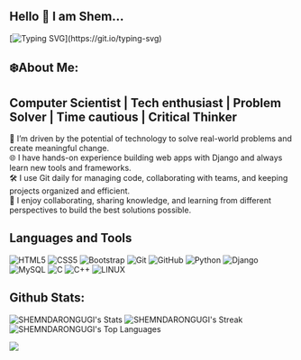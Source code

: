 ## Hello 👋 I am Shem...

[![Typing SVG](https://readme-typing-svg.demolab.com?font=Fira+Code&pause=1000&color=70A5FD&width=435&lines=Welcome+to+my+Github!)](https://git.io/typing-svg)

## ❄️About Me:
## Computer Scientist | Tech enthusiast | Problem Solver | Time cautious | Critical Thinker

🚀 I’m driven by the potential of technology to solve real-world problems and create meaningful change.  <br>
🌐 I have hands-on experience building web apps with Django and always learn new tools and frameworks.  <br>
🛠️ I use Git daily for managing code, collaborating with teams, and keeping projects organized and efficient.  <br>
🌱 I enjoy collaborating, sharing knowledge, and learning from different perspectives to build the best solutions possible.<br>

## Languages and Tools
![HTML5](https://img.shields.io/badge/html5-%23E34F26.svg?style=for-the-badge&logo=html5&logoColor=white)
![CSS5](https://img.shields.io/badge/css3-%231572B6.svg?style=for-the-badge&logo=css3&logoColor=white) 
![Bootstrap](https://img.shields.io/badge/Bootstrap-563D7C?style=for-the-badge&logo=bootstrap&logoColor=white)
![Git](https://img.shields.io/badge/Git-F05032?style=for-the-badge&logo=git&logoColor=white)
![GitHub](https://img.shields.io/badge/GitHub-181717?style=for-the-badge&logo=github&logoColor=white)
![Python](https://img.shields.io/badge/python-3670A0?style=for-the-badge&logo=python&logoColor=ffdd54)
![Django](https://img.shields.io/badge/django-%23092E20.svg?style=for-the-badge&logo=django&logoColor=white)
![MySQL](https://img.shields.io/badge/mysql-%2300f.svg?style=for-the-badge&logo=mysql&logoColor=white)
![C](https://img.shields.io/badge/c-%2300599C.svg?style=for-the-badge&logo=c&logoColor=white) 
![C++](https://img.shields.io/badge/c++-%2300599C.svg?style=for-the-badge&logo=c%2B%2B&logoColor=white)
![LINUX](https://img.shields.io/badge/Linux-FCC624?style=for-the-badge&logo=linux&logoColor=black)

## Github Stats:
![SHEMNDARONGUGI's Stats](https://github-readme-stats.vercel.app/api?username=SHEMNDARONGUGI&theme=tokyonight&show_icons=true&hide_border=true&count_private=true) ![SHEMNDARONGUGI's Streak](https://github-readme-streak-stats.herokuapp.com/?user=SHEMNDARONGUGI&theme=tokyonight&hide_border=true) <br> ![SHEMNDARONGUGI's Top Languages](https://github-readme-stats.vercel.app/api/top-langs/?username=SHEMNDARONGUGI&theme=tokyonight&show_icons=true&hide_border=true&layout=compact)

[![](https://visitcount.itsvg.in/api?id=SHEMNDARONGUGI&icon=0&color=0)](https://visitcount.itsvg.in)

<!--
**SHEMNDARONGUGI/SHEMNDARONGUGI** is a ✨ _special_ ✨ repository because its `README.md` (this file) appears on your GitHub profile.

Here are some ideas to get you started:

- 🔭 I’m currently working on ...
- 🌱 I’m currently learning ...
- 👯 I’m looking to collaborate on ...
- 🤔 I’m looking for help with ...
- 💬 Ask me about ...
- 📫 How to reach me: ...
- 😄 Pronouns: ...
- ⚡ Fun fact: ...
-->
